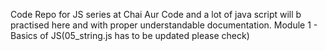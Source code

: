 Code Repo for JS series at Chai Aur Code and a lot of java script will b practised here and with proper understandable documentation.
Module 1 - Basics of JS(05_string.js has to be updated please check)